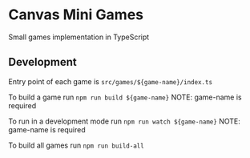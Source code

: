 # Canvas Mini Games
Small games implementation in TypeScript

## Development
Entry point of each game is `src/games/${game-name}/index.ts`

To build a game run `npm run build ${game-name}` NOTE: game-name is required

To run in a development mode run `npm run watch ${game-name}` NOTE: game-name is required

To build all games run `npm run build-all`

